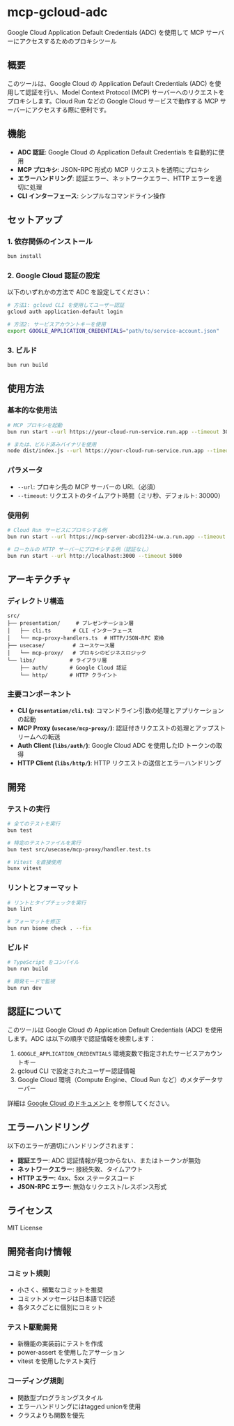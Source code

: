 # mcp-gcloud-adc

Google Cloud Application Default Credentials (ADC) を使用して MCP サーバーにアクセスするためのプロキシツール

## 概要

このツールは、Google Cloud の Application Default Credentials (ADC) を使用して認証を行い、Model Context Protocol (MCP) サーバーへのリクエストをプロキシします。Cloud Run などの Google Cloud サービスで動作する MCP サーバーにアクセスする際に便利です。

## 機能

- **ADC 認証**: Google Cloud の Application Default Credentials を自動的に使用
- **MCP プロキシ**: JSON-RPC 形式の MCP リクエストを透明にプロキシ
- **エラーハンドリング**: 認証エラー、ネットワークエラー、HTTP エラーを適切に処理
- **CLI インターフェース**: シンプルなコマンドライン操作

## セットアップ

### 1. 依存関係のインストール

```bash
bun install
```

### 2. Google Cloud 認証の設定

以下のいずれかの方法で ADC を設定してください：

```bash
# 方法1: gcloud CLI を使用してユーザー認証
gcloud auth application-default login

# 方法2: サービスアカウントキーを使用
export GOOGLE_APPLICATION_CREDENTIALS="path/to/service-account.json"
```

### 3. ビルド

```bash
bun run build
```

## 使用方法

### 基本的な使用法

```bash
# MCP プロキシを起動
bun run start --url https://your-cloud-run-service.run.app --timeout 30000

# または、ビルド済みバイナリを使用
node dist/index.js --url https://your-cloud-run-service.run.app --timeout 30000
```

### パラメータ

- `--url`: プロキシ先の MCP サーバーの URL（必須）
- `--timeout`: リクエストのタイムアウト時間（ミリ秒、デフォルト: 30000）

### 使用例

```bash
# Cloud Run サービスにプロキシする例
bun run start --url https://mcp-server-abcd1234-uw.a.run.app --timeout 10000

# ローカルの HTTP サーバーにプロキシする例（認証なし）
bun run start --url http://localhost:3000 --timeout 5000
```

## アーキテクチャ

### ディレクトリ構造

```
src/
├── presentation/     # プレゼンテーション層
│   ├── cli.ts       # CLI インターフェース
│   └── mcp-proxy-handlers.ts  # HTTP/JSON-RPC 変換
├── usecase/         # ユースケース層
│   └── mcp-proxy/   # プロキシのビジネスロジック
└── libs/           # ライブラリ層
    ├── auth/       # Google Cloud 認証
    └── http/       # HTTP クライント
```

### 主要コンポーネント

- **CLI (`presentation/cli.ts`)**: コマンドライン引数の処理とアプリケーションの起動
- **MCP Proxy (`usecase/mcp-proxy/`)**: 認証付きリクエストの処理とアップストリームへの転送
- **Auth Client (`libs/auth/`)**: Google Cloud ADC を使用したID トークンの取得
- **HTTP Client (`libs/http/`)**: HTTP リクエストの送信とエラーハンドリング

## 開発

### テストの実行

```bash
# 全てのテストを実行
bun test

# 特定のテストファイルを実行
bun test src/usecase/mcp-proxy/handler.test.ts

# Vitest を直接使用
bunx vitest
```

### リントとフォーマット

```bash
# リントとタイプチェックを実行
bun lint

# フォーマットを修正
bun run biome check . --fix
```

### ビルド

```bash
# TypeScript をコンパイル
bun run build

# 開発モードで監視
bun run dev
```

## 認証について

このツールは Google Cloud の Application Default Credentials (ADC) を使用します。ADC は以下の順序で認証情報を検索します：

1. `GOOGLE_APPLICATION_CREDENTIALS` 環境変数で指定されたサービスアカウントキー
2. gcloud CLI で設定されたユーザー認証情報
3. Google Cloud 環境（Compute Engine、Cloud Run など）のメタデータサーバー

詳細は [Google Cloud のドキュメント](https://cloud.google.com/docs/authentication/application-default-credentials) を参照してください。

## エラーハンドリング

以下のエラーが適切にハンドリングされます：

- **認証エラー**: ADC 認証情報が見つからない、またはトークンが無効
- **ネットワークエラー**: 接続失敗、タイムアウト
- **HTTP エラー**: 4xx、5xx ステータスコード
- **JSON-RPC エラー**: 無効なリクエスト/レスポンス形式

## ライセンス

MIT License

## 開発者向け情報

### コミット規則

- 小さく、頻繁なコミットを推奨
- コミットメッセージは日本語で記述
- 各タスクごとに個別にコミット

### テスト駆動開発

- 新機能の実装前にテストを作成
- power-assert を使用したアサーション
- vitest を使用したテスト実行

### コーディング規則

- 関数型プログラミングスタイル
- エラーハンドリングにはtagged unionを使用
- クラスよりも関数を優先